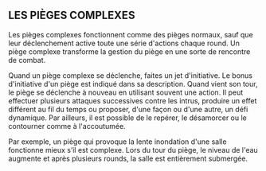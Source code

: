 ## LES PIÈGES COMPLEXES


Les pièges complexes fonctionnent comme des pièges
normaux, sauf que leur déclenchement active toute une série
d'actions chaque round. Un piège complexe transforme la
gestion du piège en une sorte de rencontre de combat.

Quand un piège complexe se déclenche, faites un jet
d'initiative. Le bonus d'initiative d'un piège est indiqué dans
sa description. Quand vient son tour, le piège se déclenche
à nouveau en utilisant souvent une action. Il peut effectuer
plusieurs attaques successives contre les intrus, produire
un effet différent au fil du temps ou proposer, d'une façon ou
d'une autre, un défi dynamique. Par ailleurs, il est possible
de le repérer, le désamorcer ou le contourner comme à
l'accoutumée.

Par exemple, un piège qui provoque la lente inondation
d'une salle fonctionne mieux s’il est complexe. Lors du tour
du piège, le niveau de l'eau augmente et après plusieurs
rounds, la salle est entièrement submergée.
